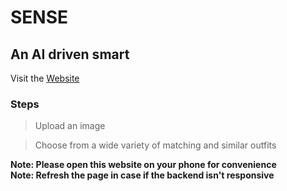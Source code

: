 # SENSE

## An AI driven smart 

Visit the [Website](https://mihirmulay2001.github.io/sense_myntra_hackerramp)

### Steps
> Upload an image

> Choose from a wide variety of matching and similar outfits

**Note: Please open this website on your phone for convenience** <br />
**Note: Refresh the page in case if the backend isn't responsive**


